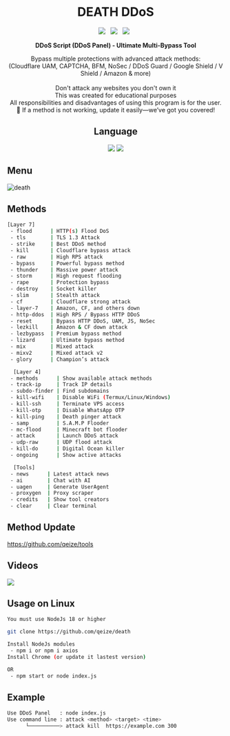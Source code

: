 <div align=center>
 
# DEATH DDoS
 <p>
 <img src="https://img.shields.io/github/stars/qeize/death?color=%23DF0067&style=for-the-badge"/> &nbsp;
 <img src="https://img.shields.io/github/forks/qeize/death?color=%239999FF&style=for-the-badge"/> &nbsp;
 <img src="https://img.shields.io/github/license/qeize/death?color=%23E8E8E8&style=for-the-badge"/> &nbsp;
 
<p><b>DDoS Script (DDoS Panel) - Ultimate Multi-Bypass Tool</b></p>  
</p>
 Bypass multiple protections with advanced attack methods:<br>(Cloudflare UAM, CAPTCHA, BFM, NoSec / DDoS Guard / Google Shield / V Shield / Amazon & more)<br/><br/>
 Don't attack any websites you don't own it<br/>
 This was created for educational purposes<br/>
 All responsibilities and disadvantages of using this program is for the user.
 🚀 If a method is not working, update it easily—we’ve got you covered!
 

## Language</br>

<img src="https://img.shields.io/badge/node.js-339933?style=for-the-badge&logo=Node.js&logoColor=white"/>
 <img src="https://img.shields.io/badge/Python-FFDD00?style=for-the-badge&logo=python&logoColor=blue"/>
</br>
</div>

## Menu
![death](https://i.top4top.io/p_3322tyc8a0.jpg)

## Methods

```sh
[Layer 7]  
 - flood      | HTTP(s) Flood DoS  
 - tls        | TLS 1.3 Attack  
 - strike     | Best DDoS method  
 - kill       | Cloudflare bypass attack  
 - raw        | High RPS attack  
 - bypass     | Powerful bypass method 
 - thunder    | Massive power attack  
 - storm      | High request flooding  
 - rape       | Protection bypass  
 - destroy    | Socket killer  
 - slim       | Stealth attack  
 - cf         | Cloudflare strong attack  
 - layer-7    | Amazon, CF, and others down  
 - http-ddos  | High RPS / Bypass HTTP DDoS  
 - reset      | Bypass HTTP DDoS, UAM, JS, NoSec  
 - lezkill    | Amazon & CF down attack  
 - lezbypass  | Premium bypass method  
 - lizard     | Ultimate bypass method 
 - mix        | Mixed attack  
 - mixv2      | Mixed attack v2  
 - glory      | Champion’s attack  

  [Layer 4]  
 - methods      | Show available attack methods  
 - track-ip     | Track IP details  
 - subdo-finder | Find subdomains  
 - kill-wifi    | Disable WiFi (Termux/Linux/Windows)  
 - kill-ssh     | Terminate VPS access 
 - kill-otp     | Disable WhatsApp OTP 
 - kill-ping    | Death pinger attack  
 - samp         | S.A.M.P Flooder  
 - mc-flood     | Minecraft bot flooder  
 - attack       | Launch DDoS attack  
 - udp-raw      | UDP flood attack  
 - kill-do      | Digital Ocean killer 
 - ongoing      | Show active attacks  

  [Tools]  
 - news      | Latest attack news  
 - ai        | Chat with AI  
 - uagen     | Generate UserAgent
 - proxygen  | Proxy scraper
 - credits   | Show tool creators  
 - clear     | Clear terminal
```

## Method Update
https://github.com/qeize/tools

## Videos
[![](https://i.top4top.io/p_3322cbnkl2.jpg)](https://www.youtube.com/@qeiz)

## Usage on Linux
```sh
You must use NodeJs 18 or higher

git clone https://github.com/qeize/death

Install NodeJs modules
 - npm i or npm i axios 
Install Chrome (or update it lastest version)

OR
 - npm start or node index.js

```

## Example
```sh
Use DDoS Panel   : node index.js
Use command line : attack <method> <target> <time>
      └──────────> attack kill  https://example.com 300
```
